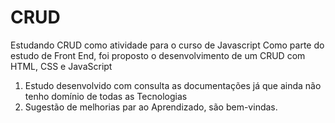 # CRUD
Estudando CRUD como atividade para o curso de Javascript
Como parte do estudo de Front End,  foi proposto o desenvolvimento de um CRUD com HTML, CSS e JavaScript
1. Estudo desenvolvido com consulta as documentações já que ainda não tenho domínio de todas  as Tecnologias
2. Sugestão de melhorias par ao Aprendizado, são bem-vindas.
